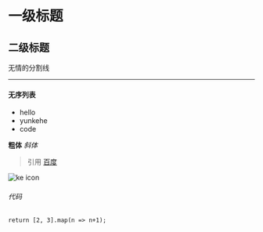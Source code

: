 # 一级标题
## 二级标题
无情的分割线
*** 
#### 无序列表
* hello
* yunkehe
* code 

**粗体**
*斜体*
> 引用 
[百度](http://www.baidu.com)

![ke icon](http://static.dev.anoah.com/uploads/users/66/08/287621.jpg?1464934193)

###### 代码
`
	return [2, 3].map(n => n+1);
`
